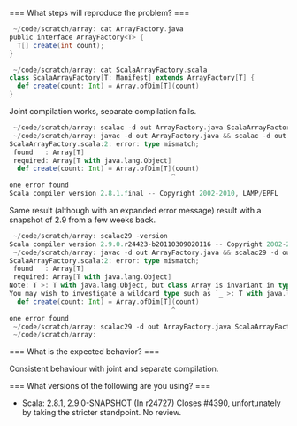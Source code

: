 === What steps will reproduce the problem? ===
```scala
 ~/code/scratch/array: cat ArrayFactory.java 
public interface ArrayFactory<T> {
  T[] create(int count);
}

 ~/code/scratch/array: cat ScalaArrayFactory.scala 
class ScalaArrayFactory[T: Manifest] extends ArrayFactory[T] {
  def create(count: Int) = Array.ofDim[T](count)
}
```

Joint compilation works, separate compilation fails.

```scala
 ~/code/scratch/array: scalac -d out ArrayFactory.java ScalaArrayFactory.scala  ~/code/scratch/array: 
 ~/code/scratch/array: javac -d out ArrayFactory.java && scalac -d out -classpath out ScalaArrayFactory.scala 
ScalaArrayFactory.scala:2: error: type mismatch;
 found   : Array[T]
 required: Array[T with java.lang.Object]
  def create(count: Int) = Array.ofDim[T](count)
                                         ^
one error found
Scala compiler version 2.8.1.final -- Copyright 2002-2010, LAMP/EPFL
```

Same result (although with an expanded error message) result with a snapshot of 2.9 from a few weeks back.
```scala
 ~/code/scratch/array: scalac29 -version
Scala compiler version 2.9.0.r24423-b20110309020116 -- Copyright 2002-2011, LAMP/EPFL
 ~/code/scratch/array: javac -d out ArrayFactory.java && scalac29 -d out -classpath out ScalaArrayFactory.scala 
ScalaArrayFactory.scala:2: error: type mismatch;
 found   : Array[T]
 required: Array[T with java.lang.Object]
Note: T >: T with java.lang.Object, but class Array is invariant in type T.
You may wish to investigate a wildcard type such as `_ >: T with java.lang.Object`. (SLS 3.2.10)
  def create(count: Int) = Array.ofDim[T](count)
                                         ^
one error found
 ~/code/scratch/array: scalac29 -d out ArrayFactory.java ScalaArrayFactory.scala 
 ~/code/scratch/array: 

```


=== What is the expected behavior? ===

Consistent behaviour with joint and separate compilation.

=== What versions of the following are you using? ===
  - Scala: 2.8.1, 2.9.0-SNAPSHOT
(In r24727) Closes #4390, unfortunately by taking the stricter standpoint. No review.
